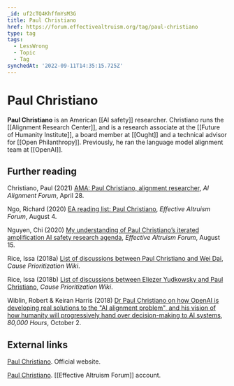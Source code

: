 ```yaml
---
_id: uf2cTQ4KhffmYsM3G
title: Paul Christiano
href: https://forum.effectivealtruism.org/tag/paul-christiano
type: tag
tags:
  - LessWrong
  - Topic
  - Tag
synchedAt: '2022-09-11T14:35:15.725Z'
---
```

# Paul Christiano

**Paul Christiano** is an American [[AI safety]] researcher. Christiano runs the [[Alignment Research Center]], and is a research associate at the [[Future of Humanity Institute]], a board member at [[Ought]] and a technical advisor for [[Open Philanthropy]]. Previously, he ran the language model alignment team at [[OpenAI]].

Further reading
---------------

Christiano, Paul (2021) [AMA: Paul Christiano, alignment researcher](https://www.alignmentforum.org/posts/7qhtuQLCCvmwCPfXK/ama-paul-christiano-alignment-researcher), *AI Alignment Forum*, April 28.

Ngo, Richard (2020) [EA reading list: Paul Christiano](https://forum.effectivealtruism.org/posts/wfvAgFgdJEf9w7ZFb/ea-reading-list-paul-christiano), *Effective Altruism Forum*, August 4.

Nguyen, Chi (2020) [My understanding of Paul Christiano’s iterated amplification AI safety research agenda](https://forum.effectivealtruism.org/posts/2ZeHrfJr9uHHJ2e8J/my-understanding-of-paul-christiano-s-iterated-amplification), *Effective Altruism Forum*, August 15.

Rice, Issa (2018a) [List of discussions between Paul Christiano and Wei Dai](https://causeprioritization.org/List_of_discussions_between_Paul_Christiano_and_Wei_Dai), *Cause Prioritization Wiki*.

Rice, Issa (2018b) [List of discussions between Eliezer Yudkowsky and Paul Christiano](https://causeprioritization.org/List_of_discussions_between_Eliezer_Yudkowsky_and_Paul_Christiano), *Cause Prioritization Wiki*.

Wiblin, Robert & Keiran Harris (2018) [Dr Paul Christiano on how OpenAI is developing real solutions to the "AI alignment problem", and his vision of how humanity will progressively hand over decision-making to AI systems](https://80000hours.org/podcast/episodes/paul-christiano-ai-alignment-solutions/), *80,000 Hours*, October 2.

External links
--------------

[Paul Christiano](https://paulfchristiano.com/). Official website.

[Paul Christiano](https://forum.effectivealtruism.org/users/paul_christiano). [[Effective Altruism Forum]] account.